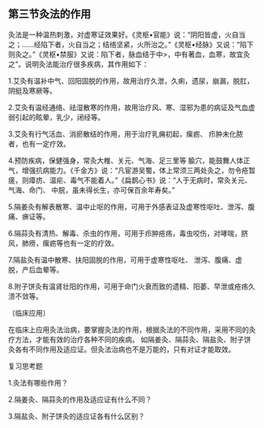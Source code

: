 ## 第三节灸法的作用

灸法是一种温热刺激，对虚寒证效果好。《灵枢•官能》说：“阴阳皆虚，火自当之；……经陷下者，火自当之；结络坚紧，火所治之。”《灵枢•经脉》又说：“陷下则灸之。”《灵枢•禁服》又说：陷下者，脉血结于中>，中有著血，血寒，故宜灸之”。说明灸法能治疗很多疾病，其作用如下：

1.艾灸有温补中气、回阳固脱的作用，故用治疗久泄，久痢，遗尿，崩漏，脱肛，阴挺及寒厥等。

2.艾灸有温经通络、祛湿散寒的作用，故用治疗风、寒、湿邪为患的病证及气血虚弱引起的眩晕，乳少，闭经等。

3.艾灸有行气活血、消瘀散结的作用，用于治疗乳痈初起，瘰疬、 疖肿未化脓者，也有一定疗效。

4.预防疾病，保健强身，常灸大椎、关元、气海、足三里等 腧穴，能鼓舞人体正气，增强抗病能力。《千金方》说：“凡宦游吴蜀，体上常须三两处灸之，勿令疮暂瘥，则瘴疠、温疟、毒气不能着人。”《扁鹊心书》说：“人于无病时，常灸关元、气海、命门、 中脘，虽未得长生，亦可保百余年寿矣。”

5.隔姜灸有解表散寒、温中止呕的作用，可用于外感表证及虚寒性呕吐、泄泻、腹痛、痹证等。

6.隔蒜灸有清热、解毒、杀虫的作用，可用于疖肿疮疡，毒虫咬伤，对哮喘，脐风，肺痨，瘰疬等也有一定的疗效。

7.隔盐灸有温中散寒、扶阳固脱的作用，可用于虚寒性呕吐、 泄泻、腹痛、虚脱，产后血晕等。

8.附子饼灸有温肾壮阳的作用，可用于命门火衰而致的遗精、阳萎、早泄或疮疡久溃不敛等。	

〔临床应用〕

在临床上应用灸法治病，要掌握灸法的作用，根据灸法的不同作用，采用不同的灸疗方法，才能有效的治疗各种不同的疾病。 如隔姜灸、隔蒜灸、隔盐灸、附子饼灸各有不同作用及适应证。但灸法治病也不是万能的，只有对证才能取效。

复习思考题

1.灸法有哪些作用？

2.隔姜灸、隔蒜灸的作用及适应证有什么不同？

3.隔盐灸、附子饼灸的适应证各有什么区别？	
